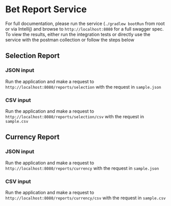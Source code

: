# Bet Report Service
For full documentation, please run the service (`./gradlew bootRun` from root or via Intellij) and browse to `http://localhost:8080` for a full swagger spec.
To view the results, either run the integration tests or directly use the service with the postman collection or follow the steps below
## Selection Report
### JSON input
Run the application and make a request to `http://localhost:8080/reports/selection` with the request in `sample.json`
### CSV input
Run the application and make a request to `http://localhost:8080/reports/selection/csv` with the request in `sample.csv`

## Currency Report
### JSON input
Run the application and make a request to `http://localhost:8080/reports/currency` with the request in `sample.json`
### CSV input
Run the application and make a request to `http://localhost:8080/reports/currency/csv` with the request in `sample.csv`

